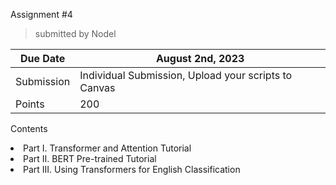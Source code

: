 Assignment \#4 

> submitted by Nodel

| Due Date   | August 2nd, 2023                             |
|------------|-------------------------------------------------------|
| Submission | Individual Submission, Upload your scripts to Canvas  |
| Points     | 200                                                   |

Contents
<ui>
  <li>Part I. Transformer and Attention Tutorial</li>
  <li>Part II. BERT Pre-trained Tutorial</li>
  <li>Part III. Using Transformers for English Classification</li>
</ui>
